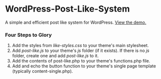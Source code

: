 WordPress-Post-Like-System
==========================

A simple and efficient post like system for WordPress. <a href="http://jonmasterson.com/post-like-demo/" target="_blank">View the demo.</a> 

<h3>Four Steps to Glory</h3>
<ol>
  <li>Add the styles from <em>like-styles.css</em> to your theme's main stylesheet.</li>
  <li>Add <em>post-like.js</em> to your theme's <em>js</em> folder (if it exists). If there is no <em>js</em> folder, create one and add <em>post-like.js</em> to it.</li>
  <li>Add the contents of post-like.php to your theme's functions.php file.</li>
  <li>Add and echo the button function to your theme's single page template (typically content-single.php).</li>
</ol>
